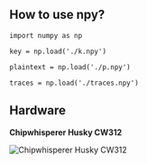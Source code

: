 ## **How to use npy?**

`import numpy as np`

`key = np.load('./k.npy')`

`plaintext = np.load('./p.npy')`

`traces = np.load('./traces.npy')`



## Hardware

**Chipwhisperer Husky CW312**

![Chipwhisperer Husky CW312](https://re1own.github.io/assets/img/Hardware/Chipwhisperer_Husky_CW312.jpg)

